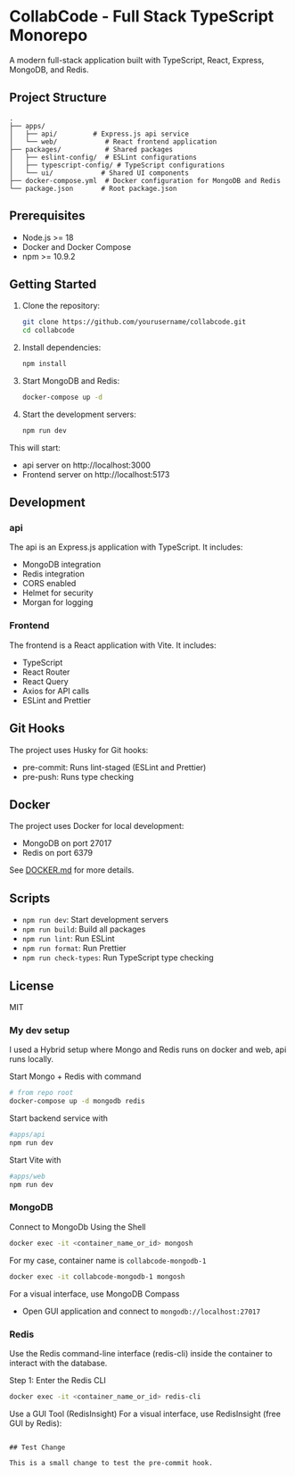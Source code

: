 # CollabCode - Full Stack TypeScript Monorepo

A modern full-stack application built with TypeScript, React, Express, MongoDB, and Redis.

## Project Structure

```
.
├── apps/
│   ├── api/         # Express.js api service
│   └── web/            # React frontend application
├── packages/           # Shared packages
│   ├── eslint-config/  # ESLint configurations
│   ├── typescript-config/ # TypeScript configurations
│   └── ui/            # Shared UI components
├── docker-compose.yml  # Docker configuration for MongoDB and Redis
└── package.json       # Root package.json
```

## Prerequisites

- Node.js >= 18
- Docker and Docker Compose
- npm >= 10.9.2

## Getting Started

1. Clone the repository:

   ```bash
   git clone https://github.com/yourusername/collabcode.git
   cd collabcode
   ```

2. Install dependencies:

   ```bash
   npm install
   ```

3. Start MongoDB and Redis:

   ```bash
   docker-compose up -d
   ```

4. Start the development servers:
   ```bash
   npm run dev
   ```

This will start:

- api server on http://localhost:3000
- Frontend server on http://localhost:5173

## Development

### api

The api is an Express.js application with TypeScript. It includes:

- MongoDB integration
- Redis integration
- CORS enabled
- Helmet for security
- Morgan for logging

### Frontend

The frontend is a React application with Vite. It includes:

- TypeScript
- React Router
- React Query
- Axios for API calls
- ESLint and Prettier

## Git Hooks

The project uses Husky for Git hooks:

- pre-commit: Runs lint-staged (ESLint and Prettier)
- pre-push: Runs type checking

## Docker

The project uses Docker for local development:

- MongoDB on port 27017
- Redis on port 6379

See [DOCKER.md](DOCKER.md) for more details.

## Scripts

- `npm run dev`: Start development servers
- `npm run build`: Build all packages
- `npm run lint`: Run ESLint
- `npm run format`: Run Prettier
- `npm run check-types`: Run TypeScript type checking

## License

MIT

### My dev setup

I used a Hybrid setup where Mongo and Redis runs on docker and web, api runs locally.

Start Mongo + Redis with command

```bash
# from repo root
docker-compose up -d mongodb redis
```

Start backend service with

```bash
#apps/api
npm run dev
```

Start Vite with

```bash
#apps/web
npm run dev
```

### MongoDB

Connect to MongoDb Using the Shell

```bash
docker exec -it <container_name_or_id> mongosh
```

For my case, container name is `collabcode-mongodb-1`

```bash
docker exec -it collabcode-mongodb-1 mongosh
```

For a visual interface, use MongoDB Compass

- Open GUI application and connect to `mongodb://localhost:27017`

### Redis

Use the Redis command-line interface (redis-cli) inside the container to interact with the database.

Step 1: Enter the Redis CLI

```bash
docker exec -it <container_name_or_id> redis-cli
```

Use a GUI Tool (RedisInsight)
For a visual interface, use RedisInsight (free GUI by Redis):

```

## Test Change

This is a small change to test the pre-commit hook.
```

